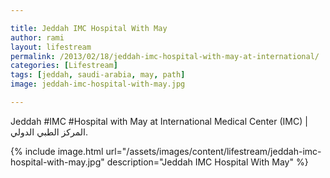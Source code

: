 ```yaml
---

title: Jeddah IMC Hospital With May
author: rami
layout: lifestream 
permalink: /2013/02/18/jeddah-imc-hospital-with-may-at-international/
categories: [Lifestream]
tags: [jeddah, saudi-arabia, may, path]
image: jeddah-imc-hospital-with-may.jpg

---
```


Jeddah #IMC #Hospital with May at International Medical Center (IMC) | المركز الطبي الدولي.

{% include image.html url="/assets/images/content/lifestream/jeddah-imc-hospital-with-may.jpg" description="Jeddah IMC Hospital With May" %}

